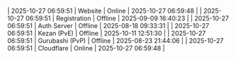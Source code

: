 | 2025-10-27 06:59:51 | Website | Online | 2025-10-27 06:59:48 |
| 2025-10-27 06:59:51 | Registration | Offline | 2025-09-09 16:40:23 |
| 2025-10-27 06:59:51 | Auth Server | Offline | 2025-08-18 09:33:31 |
| 2025-10-27 06:59:51 | Kezan (PvE) | Offline | 2025-10-11 12:51:30 |
| 2025-10-27 06:59:51 | Gurubashi (PvP) | Offline | 2025-08-23 21:44:06 |
| 2025-10-27 06:59:51 | Cloudflare | Online | 2025-10-27 06:59:48 |
